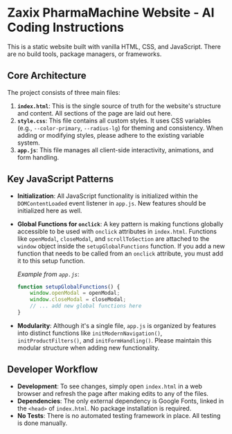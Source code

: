 # Zaxix PharmaMachine Website - AI Coding Instructions

This is a static website built with vanilla HTML, CSS, and JavaScript. There are no build tools, package managers, or frameworks.

## Core Architecture

The project consists of three main files:

1.  **`index.html`**: This is the single source of truth for the website's structure and content. All sections of the page are laid out here.
2.  **`style.css`**: This file contains all custom styles. It uses CSS variables (e.g., `--color-primary`, `--radius-lg`) for theming and consistency. When adding or modifying styles, please adhere to the existing variable system.
3.  **`app.js`**: This file manages all client-side interactivity, animations, and form handling.

## Key JavaScript Patterns

- **Initialization**: All JavaScript functionality is initialized within the `DOMContentLoaded` event listener in `app.js`. New features should be initialized here as well.
- **Global Functions for `onclick`**: A key pattern is making functions globally accessible to be used with `onclick` attributes in `index.html`. Functions like `openModal`, `closeModal`, and `scrollToSection` are attached to the `window` object inside the `setupGlobalFunctions` function. If you add a new function that needs to be called from an `onclick` attribute, you must add it to this setup function.

    *Example from `app.js`*:
    ```javascript
    function setupGlobalFunctions() {
        window.openModal = openModal;
        window.closeModal = closeModal;
        // ... add new global functions here
    }
    ```

- **Modularity**: Although it's a single file, `app.js` is organized by features into distinct functions like `initModernNavigation()`, `initProductFilters()`, and `initFormHandling()`. Please maintain this modular structure when adding new functionality.

## Developer Workflow

- **Development**: To see changes, simply open `index.html` in a web browser and refresh the page after making edits to any of the files.
- **Dependencies**: The only external dependency is Google Fonts, linked in the `<head>` of `index.html`. No package installation is required.
- **No Tests**: There is no automated testing framework in place. All testing is done manually.
